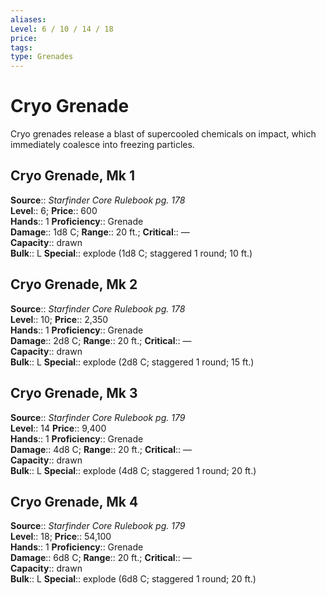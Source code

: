 ```yaml
---
aliases: 
Level: 6 / 10 / 14 / 18
price: 
tags: 
type: Grenades
---
```


# Cryo Grenade

Cryo grenades release a blast of supercooled chemicals on impact, which immediately coalesce into freezing particles.  

## Cryo Grenade, Mk 1

**Source**:: _Starfinder Core Rulebook pg. 178_  
**Level**:: 6;
**Price**:: 600  
**Hands**:: 1
**Proficiency**:: Grenade  
**Damage**:: 1d8 C; **Range**:: 20 ft.;
**Critical**:: —  
**Capacity**:: drawn  
**Bulk**:: L
**Special**:: explode (1d8 C; staggered 1 round; 10 ft.)

## Cryo Grenade, Mk 2

**Source**:: _Starfinder Core Rulebook pg. 178_  
**Level**:: 10;
**Price**:: 2,350  
**Hands**:: 1
**Proficiency**:: Grenade  
**Damage**:: 2d8 C; **Range**:: 20 ft.;
**Critical**:: —  
**Capacity**:: drawn  
**Bulk**:: L
**Special**:: explode (2d8 C; staggered 1 round; 15 ft.)

## Cryo Grenade, Mk 3

**Source**:: _Starfinder Core Rulebook pg. 179_  
**Level**:: 14
**Price**:: 9,400  
**Hands**:: 1
**Proficiency**:: Grenade  
**Damage**:: 4d8 C; **Range**:: 20 ft.;
**Critical**:: —  
**Capacity**:: drawn  
**Bulk**:: L
**Special**:: explode (4d8 C; staggered 1 round; 20 ft.)

## Cryo Grenade, Mk 4

**Source**:: _Starfinder Core Rulebook pg. 179_  
**Level**:: 18;
**Price**:: 54,100  
**Hands**:: 1
**Proficiency**:: Grenade  
**Damage**:: 6d8 C; **Range**:: 20 ft.;
**Critical**:: —  
**Capacity**:: drawn  
**Bulk**:: L
**Special**:: explode (6d8 C; staggered 1 round; 20 ft.)

